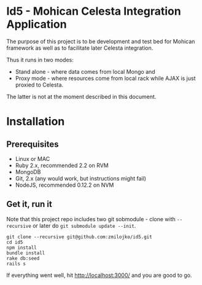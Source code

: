 # Id5 - Mohican Celesta Integration Application

The purpose of this project is to be development and test bed for Mohican framework
as well as to facilitate later Celesta integration.

Thus it runs in two modes:

* Stand alone - where data comes from local Mongo and
* Proxy mode - where resources come from local rack while AJAX is just proxied to Celesta.

The latter is not at the moment described in this document.

# Installation

## Prerequisites

* Linux or MAC
* Ruby 2.x, recommended 2.2 on RVM
* MongoDB
* Git, 2.x (any would work, but instructions might fail)
* NodeJS, recommended 0.12.2 on NVM

## Get it, run it

Note that this project repo includes two git sobmodule - clone with `--recursive` or later do `git submodule update --init`.

    git clone --recursive git@github.com:zmilojko/id5.git
    cd id5
    npm install
    bundle install
    rake db:seed
    rails s

If everything went well, hit [http://localhost:3000/]() and you are good to go.
